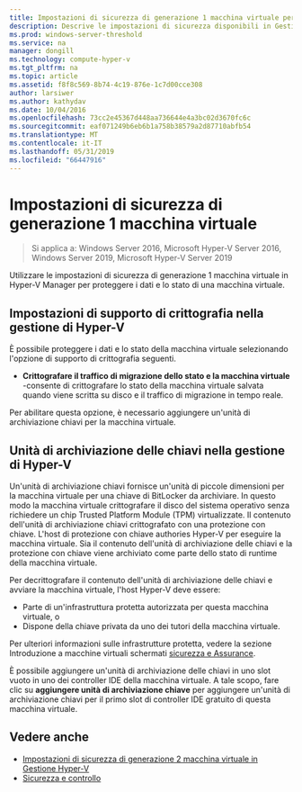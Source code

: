```yaml
---
title: Impostazioni di sicurezza di generazione 1 macchina virtuale per Hyper-V
description: Descrive le impostazioni di sicurezza disponibili in Gestione Hyper-V per le macchine virtuali di generazione 1
ms.prod: windows-server-threshold
ms.service: na
manager: dongill
ms.technology: compute-hyper-v
ms.tgt_pltfrm: na
ms.topic: article
ms.assetid: f8f8c569-8b74-4c19-876e-1c7d00cce308
author: larsiwer
ms.author: kathydav
ms.date: 10/04/2016
ms.openlocfilehash: 73cc2e45367d448aa736644e4a3bc02d3670fc6c
ms.sourcegitcommit: eaf071249b6eb6b1a758b38579a2d87710abfb54
ms.translationtype: MT
ms.contentlocale: it-IT
ms.lasthandoff: 05/31/2019
ms.locfileid: "66447916"
---
```

# <a name="generation-1-virtual-machine-security-settings"></a>Impostazioni di sicurezza di generazione 1 macchina virtuale

>Si applica a: Windows Server 2016, Microsoft Hyper-V Server 2016, Windows Server 2019, Microsoft Hyper-V Server 2019

Utilizzare le impostazioni di sicurezza di generazione 1 macchina virtuale in Hyper-V Manager per proteggere i dati e lo stato di una macchina virtuale.

## <a name="encryption-support-settings-in-hyper-v-manager"></a>Impostazioni di supporto di crittografia nella gestione di Hyper-V

È possibile proteggere i dati e lo stato della macchina virtuale selezionando l'opzione di supporto di crittografia seguenti.

- **Crittografare il traffico di migrazione dello stato e la macchina virtuale** -consente di crittografare lo stato della macchina virtuale salvata quando viene scritta su disco e il traffico di migrazione in tempo reale.

Per abilitare questa opzione, è necessario aggiungere un'unità di archiviazione chiavi per la macchina virtuale.

## <a name="key-storage-drive-in-hyper-v-manager"></a>Unità di archiviazione delle chiavi nella gestione di Hyper-V

Un'unità di archiviazione chiavi fornisce un'unità di piccole dimensioni per la macchina virtuale per una chiave di BitLocker da archiviare. In questo modo la macchina virtuale crittografare il disco del sistema operativo senza richiedere un chip Trusted Platform Module (TPM) virtualizzate. Il contenuto dell'unità di archiviazione chiavi crittografato con una protezione con chiave. L'host di protezione con chiave authories Hyper-V per eseguire la macchina virtuale. Sia il contenuto dell'unità di archiviazione delle chiavi e la protezione con chiave viene archiviato come parte dello stato di runtime della macchina virtuale.

Per decrittografare il contenuto dell'unità di archiviazione delle chiavi e avviare la macchina virtuale, l'host Hyper-V deve essere:

- Parte di un'infrastruttura protetta autorizzata per questa macchina virtuale, o
- Dispone della chiave privata da uno dei tutori della macchina virtuale.

Per ulteriori informazioni sulle infrastrutture protetta, vedere la sezione Introduzione a macchine virtuali schermati [sicurezza e Assurance](../../../security/Security-and-Assurance.md).

È possibile aggiungere un'unità di archiviazione delle chiavi in uno slot vuoto in uno dei controller IDE della macchina virtuale. A tale scopo, fare clic su **aggiungere unità di archiviazione chiave** per aggiungere un'unità di archiviazione chiavi per il primo slot di controller IDE gratuito di questa macchina virtuale.

## <a name="see-also"></a>Vedere anche

- [Impostazioni di sicurezza di generazione 2 macchina virtuale in Gestione Hyper-V](Generation-2-virtual-machine-security-settings-for-hyper-v.md)
- [Sicurezza e controllo](../../../security/Security-and-Assurance.md)